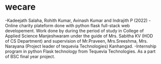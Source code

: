 # wecare
-Kadeejath Salaha, Rohith Kumar, Avinash Kumar and Indrajith P (2022)
-Online charity plateform done with python flask full-stack web developement. Work done by during the period of study in College of Applied Science Manjeshwaram under the guide of Mrs. Sabitha KV (HOD of CS Department) and supervision of Mr.Praveen, Mrs.Sreeshma, Mrs. Narayana (Project leader of tequevia Technologies) Kanhangad. 
-Internship program in python Flask technology from Tequevia Technologies. As a part of BSC final year project.
